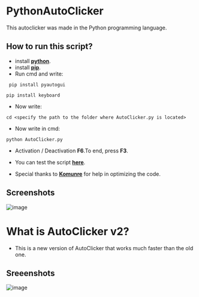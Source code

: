 # PythonAutoClicker

This autoclicker was made in the Python programming language.

## How to run this script?

* install **[python](https://www.python.org/)**.
* install **[pip](https://pip.pypa.io/en/stable/installing/)**.
* Run cmd and write: 

` pip install pyautogui`

`pip install keyboard`

* Now write: 

`cd <specify the path to the folder where AutoClicker.py is located>`

* Now write in cmd:

`python AutoClicker.py`

* Activation / Deactivation **F6**.To end, press **F3**.
* You can test the script **[here](https://orteil.dashnet.org/cookieclicker/)**.

* Special thanks to **[Komunre](https://github.com/komunre)** for help in optimizing the code.

## Screenshots

![image](https://i.imgur.com/3kj1YuM.png)

# What is AutoClicker v2?

* This is a new version of AutoClicker that works much faster than the old one.

## Sreeenshots
![image](https://i.imgur.com/MVJGNy5.png)
